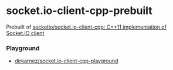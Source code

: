 socket.io-client-cpp-prebuilt
=============================
Prebuilt of [socketio/socket.io-client-cpp: C++11 implementation of Socket.IO client](https://github.com/socketio/socket.io-client-cpp)

### Playground
- [dirkarnez/socket.io-client-cpp-playground](https://github.com/dirkarnez/socket.io-client-cpp-playground)
